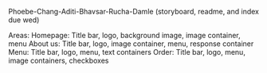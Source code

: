 Phoebe-Chang-Aditi-Bhavsar-Rucha-Damle
(storyboard, readme, and index due wed)

Areas:
Homepage: Title bar, logo, background image, 
image container, menu
About us: Title bar, logo, image container,
menu, response container
Menu: Title bar, logo, menu, text containers
Order: Title bar, logo, menu, image containers,
checkboxes

